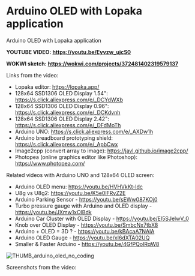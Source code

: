# Arduino OLED with Lopaka application
Arduino OLED with Lopaka application

**YOUTUBE VIDEO: https://youtu.be/Eyvzw_ujcS0**


**WOKWI sketch: https://wokwi.com/projects/372481402319579137**


Links from the video:
- Lopaka editor: https://lopaka.app/
- 128x64 SSD1306 OLED Display 1.54": https://s.click.aliexpress.com/e/_DCYdWXb 
- 128x64 SSD1306 OLED Display 0.96": https://s.click.aliexpress.com/e/_DCKdvnh
- 128x64 SSD1306 OLED Display 2.42": https://s.click.aliexpress.com/e/_DFdMoTh
- Arduino UNO: https://s.click.aliexpress.com/e/_AXDw1h
- Arduino breadboard prototyping shield: https://s.click.aliexpress.com/e/_ApbCwx
- Image2cpp (convert array to image): https://javl.github.io/image2cpp/
- Photopea (online graphics editor like Photoshop): https://www.photopea.com/

Related videos with Arduino UNO and 128x64 OLED screen:
- Arduino OLED menu: https://youtu.be/HVHVkKt-ldc
- U8g vs U8g2: https://youtu.be/K5e0lFRvZ2E
- Arduino Parking Sensor - https://youtu.be/sEWw087KOj0
- Turbo pressure gauge with Arduino and OLED display - https://youtu.be/JXmw1xOlBdk
- Arduino Car Cluster with OLED Display - https://youtu.be/El5SJelwV_0
- Knob over OLED Display - https://youtu.be/SmbcNx7tbX8
- Arduino + OLED = 3D ? - https://youtu.be/kBAcaA7NAlA
- Arduino OLED Gauge - https://youtu.be/xI6dXTA02UQ
- Smaller & Faster Arduino - https://youtu.be/4GfPQoIRqW8

![THUMB_arduino_oled_no_coding](https://github.com/upiir/arduino_oled_lopaka/assets/117754156/00af109e-3cc1-4592-b6d7-b5202a704bd7)


Screenshots from the video:


